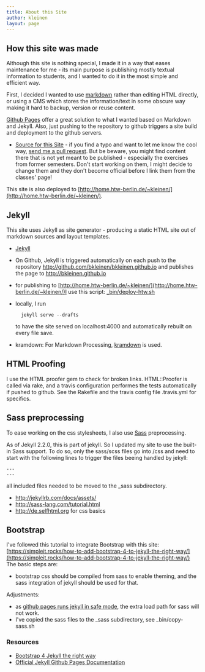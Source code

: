 ```yaml
---
title: About this Site
author: kleinen
layout: page
---
```


## How this site was made

Although this site is nothing special, I made it in a way that eases maintenance for me - its main purpose is publishing mostly textual information to students, and I wanted to do it in the most simple and efficient way.

First, I decided I wanted to use [markdown](http://daringfireball.net/projects/markdown/) rather than editing HTML directly, or using a CMS which stores the information/text in some obscure way making it hard to backup, version or reuse content.

[Github Pages](http://pages.github.com/) offer a great solution to what I wanted based on Markdown and Jekyll. Also, just pushing to the repository to github triggers a site build and deployment to the github servers.

* [Source for this Site](https://github.com/bkleinen/bkleinen.github.io) - if you find a typo and want to let me know the cool way, [send me a pull request](https://help.github.com/articles/creating-a-pull-request/). But be beware, you might find content there that is not yet meant to be published - especially the exercises from former semesters. Don't start working on them, I might decide to change them and they don't become official before I link them from the classes' page!


This site is also deployed to [http://home.htw-berlin.de/~kleinen/](http://home.htw-berlin.de/~kleinen/).

## Jekyll

This site uses Jekyll as site generator - producing a static HTML site out of markdown sources
and layout templates.

* [Jekyll](http://jekyllrb.com/)

* On Github, Jekyll is triggered automatically on each push to the repository
http://github.com/bkleinen/bkleinen.github.io and publishes the page to
http://bkleinen.github.io
* for publishing to [http://home.htw-berlin.de/~kleinen/](http://home.htw-berlin.de/~kleinen/)I use this script: [_bin/deploy-htw.sh](https://github.com/bkleinen/bkleinen.github.io/blob/master/_bin/deploy-htw.sh)
* locally, I run

        jekyll serve --drafts
  to have the site served on localhost:4000 and automatically rebuilt on every file save.

* kramdown: For Markdown Processing, [kramdown](https://kramdown.gettalong.org/) is used.

## HTML Proofing

I use the HTML proofer gem to check for broken links. HTML::Proofer is called via
rake, and a travis configuration performes the tests automatically if pushed to
github. See the Rakefile and the travis config file .travis.yml for specifics.

## Sass preprocessing

To ease working on the css stylesheets, I also use [Sass](http://sass-lang.com/) preprocessing.

As of Jekyll 2.2.0, this is part of jekyll. So I updated my site to use the built-in Sass support. To do so, only the sass/scss files go into /css and need to start with the following lines to trigger the files beeing handled by jekyll:

    ---
    ---

all included files needed to be moved to the \_sass subdirectory.

* http://jekyllrb.com/docs/assets/
* http://sass-lang.com/tutorial.html
* http://de.selfhtml.org for css basics


## Bootstrap

I've followed this tutorial to integrate Bootstrap with this site:
[https://simpleit.rocks/how-to-add-bootstrap-4-to-jekyll-the-right-way/](https://simpleit.rocks/how-to-add-bootstrap-4-to-jekyll-the-right-way/)
The basic steps are:
* bootstrap css should be compiled from sass to enable theming, and the sass integration of jekyll should be used for that.

Adjustments:
* as [github pages runs jekyll in safe mode](https://jekyllrb.com/docs/github-pages/), the extra load path for sass will not work.
* I've copied the sass files to the \_sass subdirectory, see \_bin/copy-sass.sh

### Resources

* [Bootstrap 4 Jekyll the right way](https://simpleit.rocks/how-to-add-bootstrap-4-to-jekyll-the-right-way/)
* [Official Jekyll Github Pages Documentation](https://jekyllrb.com/docs/github-pages/)
